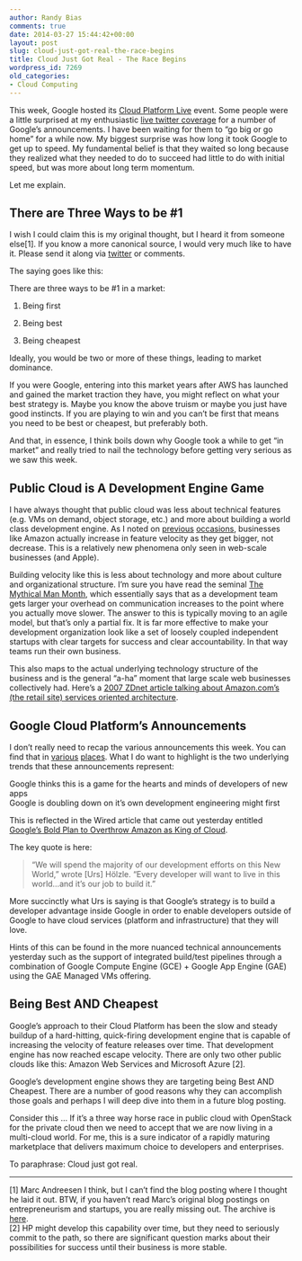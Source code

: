 ```yaml
---
author: Randy Bias
comments: true
date: 2014-03-27 15:44:42+00:00
layout: post
slug: cloud-just-got-real-the-race-begins
title: Cloud Just Got Real - The Race Begins
wordpress_id: 7269
old_categories:
- Cloud Computing
---
```





This week, Google hosted its [Cloud Platform Live](https://cloud.google.com/events/google-cloud-platform-live/) event. Some people were a little surprised at my enthusiastic [live twitter coverage](https://twitter.com/search?q=%23GCPLive%20from%3Arandybias&src=typd) for a number of Google’s announcements. I have been waiting for them to “go big or go home” for a while now. My biggest surprise was how long it took Google to get up to speed. My fundamental belief is that they waited so long because they realized what they needed to do to succeed had little to do with initial speed, but was more about long term momentum.




Let me explain.




## There are Three Ways to be #1




I wish I could claim this is my original thought, but I heard it from someone else[1]. If you know a more canonical source, I would very much like to have it. Please send it along via [twitter](http://twitter.com/randybias) or comments.




The saying goes like this:




There are three ways to be #1 in a market:





	
  1. Being first

	
  2. Being best

	
  3. Being cheapest




Ideally, you would be two or more of these things, leading to market dominance.




If you were Google, entering into this market years after AWS has launched and gained the market traction they have, you might reflect on what your best strategy is. Maybe you know the above truism or maybe you just have good instincts. If you are playing to win and you can’t be first that means you need to be best or cheapest, but preferably both.




And that, in essence, I think boils down why Google took a while to get “in market” and really tried to nail the technology before getting very serious as we saw this week.




## Public Cloud is A Development Engine Game




I have always thought that public cloud was less about technical features (e.g. VMs on demand, object storage, etc.) and more about building a world class development engine. As I noted on [previous](http://cloudscaling.com/blog/cloud-computing/is-amazon-winning-the-cloud-race/) [occasions](https://www.cloudscaling.com/blog/cloud-computing/aws-feature-releases-enterprise-clouds-and-legacy-app-adoption/), businesses like Amazon actually increase in feature velocity as they get bigger, not decrease. This is a relatively new phenomena only seen in web-scale businesses (and Apple).




Building velocity like this is less about technology and more about culture and organizational structure. I’m sure you have read the seminal [The Mythical Man Month](http://en.wikipedia.org/wiki/The_Mythical_Man-Month), which essentially says that as a development team gets larger your overhead on communication increases to the point where you actually move slower. The answer to this is typically moving to an agile model, but that’s only a partial fix. It is far more effective to make your development organization look like a set of loosely coupled independent startups with clear targets for success and clear accountability. In that way teams run their own business.




This also maps to the actual underlying technology structure of the business and is the general “a-ha” moment that large scale web businesses collectively had. Here’s a [2007 ZDnet article talking about Amazon.com’s (the retail site) services oriented architecture](http://www.zdnet.com/blog/storage/soa-done-right-the-amazon-strategy/152).




## Google Cloud Platform’s Announcements




I don’t really need to recap the various announcements this week. You can find that in [various](http://www.networkworld.com/community/blog/google’s-announcements-it’s-“game-on”-cloud) [places](http://www.forbes.com/sites/benkepes/2014/03/25/google-slashes-cloud-prices-and-ups-the-cross-platform-support-ante/). What I do want to highlight is the two underlying trends that these announcements represent:




Google thinks this is a game for the hearts and minds of developers of new apps  
Google is doubling down on it’s own development engineering might first




This is reflected in the Wired article that came out yesterday entitled[ Google’s Bold Plan to Overthrow Amazon as King of Cloud](http://www.wired.com/wiredenterprise/2014/03/urs-google-story/).




The key quote is here:






> 
> “We will spend the majority of our development efforts on this New World,” wrote [Urs] Hölzle. “Every developer will want to live in this world…and it’s our job to build it.”
> 





More succinctly what Urs is saying is that Google’s strategy is to build a developer advantage inside Google in order to enable developers outside of Google to have cloud services (platform and infrastructure) that they will love.




Hints of this can be found in the more nuanced technical announcements yesterday such as the support of integrated build/test pipelines through a combination of Google Compute Engine (GCE) + Google App Engine (GAE) using the GAE Managed VMs offering.




## Being Best AND Cheapest




Google’s approach to their Cloud Platform has been the slow and steady buildup of a hard-hitting, quick-firing development engine that is capable of increasing the velocity of feature releases over time. That development engine has now reached escape velocity. There are only two other public clouds like this: Amazon Web Services and Microsoft Azure [2].




Google’s development engine shows they are targeting being Best AND Cheapest. There are a number of good reasons why they can accomplish those goals and perhaps I will deep dive into them in a future blog posting.




Consider this … If it’s a three way horse race in public cloud with OpenStack for the private cloud then we need to accept that we are now living in a multi-cloud world. For me, this is a sure indicator of a rapidly maturing marketplace that delivers maximum choice to developers and enterprises.




To paraphrase: Cloud just got real.




* * *




[1] Marc Andreesen I think, but I can’t find the blog posting where I thought he laid it out. BTW, if you haven’t read Marc’s original blog postings on entrepreneurism and startups, you are really missing out. The archive is [here](http://pmarchive.com).  
[2] HP might develop this capability over time, but they need to seriously commit to the path, so there are significant question marks about their possibilities for success until their business is more stable.






